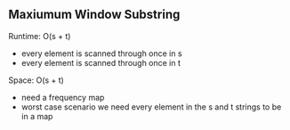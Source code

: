 ## Maxiumum Window Substring

Runtime: O(s + t)
- every element is scanned through once in s
- every element is scanned through once in t

Space: O(s + t)
- need a frequency map 
- worst case scenario we need every element in the s and t strings to be in a map